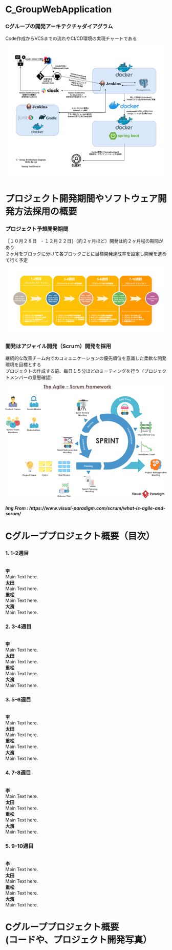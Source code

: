# C_GroupWebApplication
<h3>Cグループの開発アーキテクチャダイアグラム</h3>

<p>Code作成からVCSまでの流れやCI/CD環境の実現チャートである</p>
<img src="https://raw.githubusercontent.com/Polobear9/C_GroupWebApplication/495c102b2a073f6aecab0ac8a69eef1c4dbe4f40/WebApplication_3Class.drawio.png">

# プロジェクト開発期間やソフトウェア開発方法採用の概要

<h3>プロジェクト予想開発期間</h3>
  
<p>［１０月２８日　- １２月２２日］（約２ヶ月ほど）開発は約２ヶ月程の期間があり
<br>
２ヶ月をブロックに分けて各ブロックごとに目標開発達成率を設定し開発を進めて行く予定</p>
<img src="https://github.com/Polobear9/C_GroupWebApplication/blob/master/SoftWareCreateCycle_C-Group.drawio.png?raw=true">


<h3>開発はアジャイル開発（Scruｍ）開発を採用</h3>

<p>継続的な改善チーム内でのコミュニケーションの優先順位を意識した柔軟な開発環境を目標とする
<br>
プロジェクトの作成する前、毎日１５分ほどのミーティングを行う（プロジェクトメンバーの意思確認)</p>
<img src="https://github.com/Polobear9/C_GroupWebApplication/blob/master/the-agile-scrum-framework.png?raw=true">
<h5>Img From : https://www.visual-paradigm.com/scrum/what-is-agile-and-scrum/ </h5>
  
# Cグループプロジェクト概要（目次）
  <h3>1. 1-2週目</h3><br>
  <b>李</b><br>
  Main Text here.<br>
  <b>太田</b><br>
  Main Text here.<br>
  <b>重松</b><br>
  Main Text here.<br>
  <b>大濱</b><br>
  Main Text here.<br>
  <h3>2. 3-4週目</h3><br>
  <b>李</b><br>
  Main Text here.<br>
  <b>太田</b><br>
  Main Text here.<br>
  <b>重松</b><br>
  Main Text here.<br>
  <b>大濱</b><br>
  Main Text here.<br>
  <h3>3. 5-6週目</h3><br>
  <b>李</b><br>
  Main Text here.<br>
  <b>太田</b><br>
  Main Text here.<br>
  <b>重松</b><br>
  Main Text here.<br>
  <b>大濱</b><br>
  Main Text here.<br>
  <h3>4. 7-8週目</h3><br>
  <b>李</b><br>
  Main Text here.<br>
  <b>太田</b><br>
  Main Text here.<br>
  <b>重松</b><br>
  Main Text here.<br>
  <b>大濱</b><br>
  Main Text here.<br>
  <h3>5. 9-10週目</h3><br>
  <b>李</b><br>
  Main Text here.<br>
  <b>太田</b><br>
  Main Text here.<br>
  <b>重松</b><br>
  Main Text here.<br>
  <b>大濱</b><br>
  Main Text here.<br>
  
# Cグループプロジェクト概要<br>(コードや、プロジェクト開発写真）

